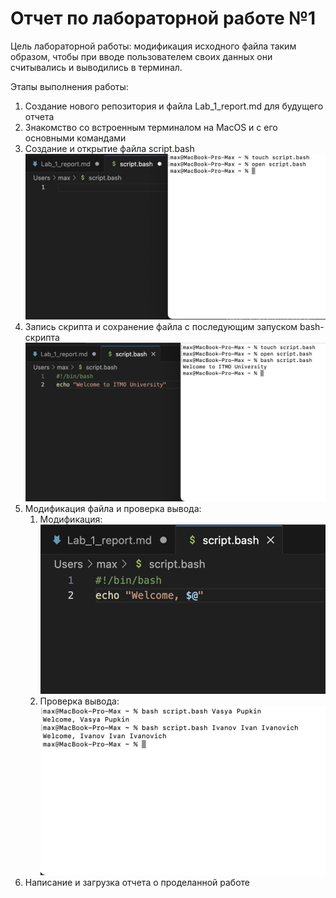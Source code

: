 # Отчет по лабораторной работе №1
Цель лабораторной работы: модификация исходного файла таким образом, чтобы при вводе пользователем своих данных они считывались и выводились в терминал.

Этапы выполнения работы:

1. Создание нового репозитория и файла Lab_1_report.md для будущего отчета
2. Знакомство со встроенным терминалом на MacOS и с его основными командами
3. Создание и открытие файла script.bash
![alt text](7090334C-9416-49B7-85C5-AE4EAD17FAFF.jpeg)
4. Запись скрипта и сохранение файла с последующим запуском bash-скрипта
![alt text](FD4D82C6-1D31-44A0-BBEE-65F593F3F6E6.jpeg)
5. Модификация файла и проверка вывода:
   1) Модификация:
   ![alt text](E430CFD4-E706-4CD7-9437-FA4601AB0552.jpeg)
   2) Проверка вывода:
   ![alt text](73811F42-D791-4419-A30E-7B1C6899CA08.jpeg)
6. Написание и загрузка отчета о проделанной работе
   


